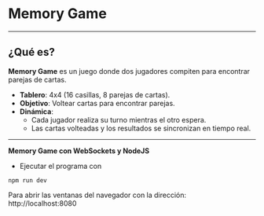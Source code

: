 # **Memory Game**
---

## **¿Qué es?**

**Memory Game** es un juego donde dos jugadores compiten para encontrar parejas de cartas.
- **Tablero**: 4x4 (16 casillas, 8 parejas de cartas).
- **Objetivo**: Voltear cartas para encontrar parejas.
- **Dinámica**:
    - Cada jugador realiza su turno mientras el otro espera.
    - Las cartas volteadas y los resultados se sincronizan en tiempo real.

---
**Memory Game con WebSockets y NodeJS**
- Ejecutar el programa con

```
npm run dev
```
Para abrir las ventanas del navegador con la dirección:
http://localhost:8080
